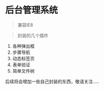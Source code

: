 # 后台管理系统

 > 兼容IE8


> 封装的几个插件
1. 各种弹出框
2. 步骤导航
3. 动态标签页
3. 表单验证
5. 简单文件树


后续将会增加一些自己封装的东西，敬请关注.....
